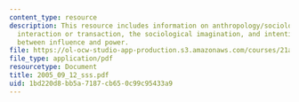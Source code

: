 ```yaml
---
content_type: resource
description: This resource includes information on anthropology/sociology, always
  interaction or transaction, the sociological imagination, and intention is the difference
  between influence and power.
file: https://ol-ocw-studio-app-production.s3.amazonaws.com/courses/21a-245j-power-interpersonal-organizational-and-global-dimensions-fall-2005/1bd220d8bb5a7187cb650c99c95433a9_2005_09_12_sss.pdf
file_type: application/pdf
resourcetype: Document
title: 2005_09_12_sss.pdf
uid: 1bd220d8-bb5a-7187-cb65-0c99c95433a9
---
```

